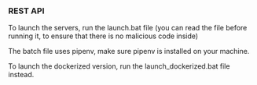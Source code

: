 ### REST API

To launch the servers, run the launch.bat file
(you can read the file before running it, to ensure that there is no malicious code inside)

The batch file uses pipenv, make sure pipenv is installed on your machine.

To launch the dockerized version, run the launch_dockerized.bat file instead.
